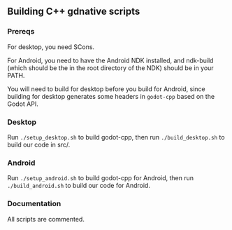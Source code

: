 ## Building C++ gdnative scripts

### Prereqs

For desktop, you need SCons.

For Android, you need to have the Android NDK installed, and ndk-build (which
should be the in the root directory of the NDK) should be in your PATH.

You will need to build for desktop before you build for Android, since building
for desktop generates some headers in `godot-cpp` based on the Godot API.

### Desktop

Run `./setup_desktop.sh` to build godot-cpp, then run `./build_desktop.sh` to
build our code in src/.

### Android

Run `./setup_android.sh` to build godot-cpp for Android, then run
`./build_android.sh` to build our code for Android.

### Documentation

All scripts are commented.
